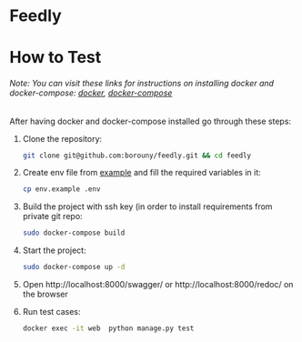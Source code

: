 Feedly
===

# How to Test
###### Note: You can visit these links for instructions on installing docker and docker-compose: [docker](https://linuxize.com/post/how-to-install-and-use-docker-on-ubuntu-18-04/), [docker-compose](https://linuxize.com/post/how-to-install-and-use-docker-compose-on-ubuntu-18-04/)
After having docker and docker-compose installed go through these steps:

1. Clone the repository:
    ```bash
    git clone git@github.com:borouny/feedly.git && cd feedly
    ```
2. Create env file from [example](env.example) and fill the required variables in it:
    ```bash
    cp env.example .env
    ```
 3. Build the project with ssh key (in order to install requirements from private git repo:
    ```bash
    sudo docker-compose build
    ```
 4. Start the project:
    ```bash
    sudo docker-compose up -d
    ```
 5. Open http://localhost:8000/swagger/ or http://localhost:8000/redoc/ on the browser
  
 6. Run test cases:
    ```bash
    docker exec -it web  python manage.py test
    ```
  
